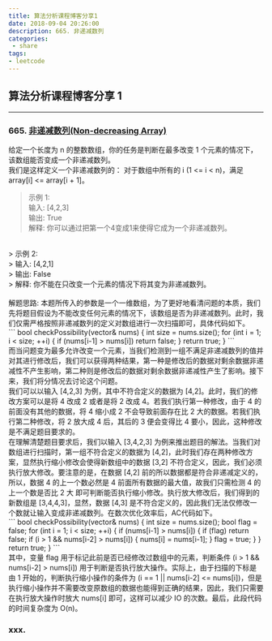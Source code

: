 ```yaml
---
title: 算法分析课程博客分享1
date: 2018-09-04 20:26:00
description: 665. 非递减数列
categories:
 - share
tags: 
- leetcode
---
```


## 算法分析课程博客分享&nbsp;1

----------

### 665. [非递减数列(Non-decreasing Array)](https://leetcode-cn.com/problems/non-decreasing-array/description/)

给定一个长度为 n 的整数数组，你的任务是判断在最多改变 1 个元素的情况下，该数组能否变成一个非递减数列。 <br />
我们是这样定义一个非递减数列的： 对于数组中所有的 i (1 <= i < n)，满足 array[i] <= array[i + 1]。 <br />
> 示例 1: <br />
> 输入: [4,2,3] <br />
> 输出: True <br />
> 解释: 你可以通过把第一个4变成1来使得它成为一个非递减数列。 <br />

<br />
> 示例 2: <br />
> 输入: [4,2,1] <br />
> 输出: False <br />
> 解释: 你不能在只改变一个元素的情况下将其变为非递减数列。 <br />

<br />
解题思路:
本题所传入的参数是一个一维数组，为了更好地看清问题的本质，我们先将题目假设为不能改变任何元素的情况下，该数组是否为非递减数列。此时，我们仅需严格按照非递减数列的定义对数组进行一次扫描即可，具体代码如下。 <br />
```
bool checkPossibility(vector<int>& nums) {
    int size = nums.size();
    for (int i = 1; i < size; ++i) {
        if (nums[i-1] > nums[i])
            return false;
    }
    return true;
}
```
<br />
而当问题变为最多允许改变一个元素，当我们检测到一组不满足非递减数列的值并对其进行修改后，我们可以获得两种结果，第一种是修改后的数据对剩余数据非递减性不产生影响，第二种则是修改后的数据对剩余数据非递减性产生了影响。接下来，我们将分情况去讨论这个问题。 <br />
我们可以以输入 [4,2,3] 为例，其中不符合定义的数据为 [4,2]。此时，我们的修改方案可以是将 4 改成 2 或者是将 2 改成 4。若我们执行第一种修改，由于 4 的前面没有其他的数据，将 4 缩小成 2 不会导致前面存在比 2 大的数据。若我们执行第二种修改，将 2 放大成 4 后，其后的 3 便会变得比 4 要小，因此，这种修改是不满足题目要求的。 <br />
在理解清楚题目要求后，我们以输入 [3,4,2,3] 为例来推出题目的解法。当我们对数组进行扫描时，第一组不符合定义的数据为 [4,2]，此时我们存在两种修改方案，显然执行缩小修改会使得新数组中的数据 [3,2] 不符合定义，因此，我们必须执行放大修改。要注意的是，在数据 [4,2] 前的所以数据都是符合非递减定义的，所以，数据 4 的上一个数必然是 4 前面所有数据的最大值，故我们只需检测 4 的上一个数是否比 2 大 即可判断能否执行缩小修改。执行放大修改后，我们得到的新数组是 [3,4,4,3]，显然，数据 [4,3] 是不符合定义的，因此我们无法仅修改一个数就让输入变成非递减数列。在数次优化效率后，AC代码如下。 <br />
```
bool checkPossibility(vector<int>& nums) {
    int size = nums.size();
    bool flag = false;
    for (int i = 1; i < size; ++i) {
        if (nums[i-1] > nums[i]) {
            if (flag)
                return false;
            if (i > 1 && nums[i-2] > nums[i]) {
                nums[i] = nums[i-1];
            }
            flag = true;
        }
    }
    return true;
}
```
<br />
其中，变量 flag 用于标记此前是否已经修改过数组中的元素，判断条件 (i > 1 && nums[i-2] > nums[i]) 用于判断是否执行放大操作。实际上，由于扫描的下标是由 1 开始的，判断执行缩小操作的条件为 (i == 1 || nums[i-2] <= nums[i])，但是执行缩小操作并不需要改变原数组的数据也能得到正确的结果，因此，我们只需要在执行放大操作时放大 nums[i] 即可，这样可以减少 IO 的次数。最后，此段代码的时间复杂度为 O(n)。 <br />

### xxx.